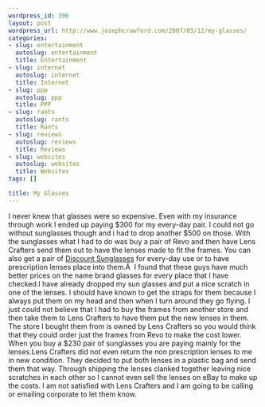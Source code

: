 ```yaml
--- 
wordpress_id: 396
layout: post
wordpress_url: http://www.josephcrawford.com/2007/03/12/my-glasses/
categories: 
- slug: entertainment
  autoslug: entertainment
  title: Entertainment
- slug: internet
  autoslug: internet
  title: Internet
- slug: ppp
  autoslug: ppp
  title: PPP
- slug: rants
  autoslug: rants
  title: Rants
- slug: reviews
  autoslug: reviews
  title: Reviews
- slug: websites
  autoslug: websites
  title: Websites
tags: []

title: My Glasses
---
```

I never knew that glasses were so expensive.  Even with my insurance through work I ended up paying $300 for my every-day pair.  I could not go without sunglasses though and i had to drop another $500 on those.  With the sunglasses what I had to do was buy a pair of Revo and then have Lens Crafters send them out to have the lenses made to fit the frames.  You can also get a pair of [Discount Sunglasses](http://www.opticsplanet.net/discount-sunglasses.html) for every-day use or to have prescription lenses place into them.Â  I found that these guys have much better prices on the name brand glasses for every place that I have checked.I have already dropped my sun glasses and put a nice scratch in one of the lenses.  I should have known to get the straps for them because I always put them on my head and then when I turn around they go flying.  I just could not believe that I had to buy the frames from another store and then take them to Lens Crafters to have them put the new lenses in them.  The store I bought them from is owned by Lens Crafters so you would think that they could order just the frames from Revo to make the cost lower.  When you buy a $230 pair of sunglasses you are paying mainly for the lenses.Lens Crafters did not even return the non prescription lenses to me in new condition.  They decided to put both lenses in a plastic bag and send them that way.  Through shipping the lenses clanked together leaving nice scratches in each other so I cannot even sell the lenses on eBay to make up the costs.  I am not satisfied with Lens Crafters and I am going to be calling or emailing corporate to let them know.
